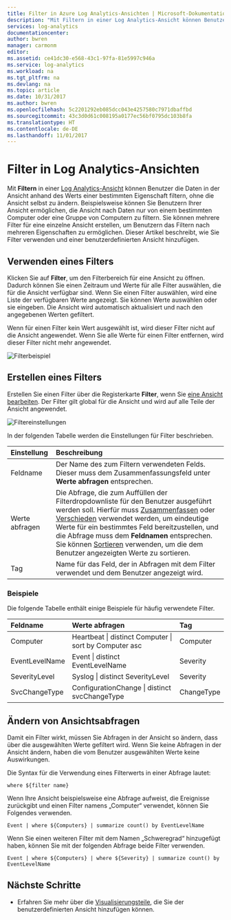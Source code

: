```yaml
---
title: Filter in Azure Log Analytics-Ansichten | Microsoft-Dokumentation
description: "Mit Filtern in einer Log Analytics-Ansicht können Benutzer die Daten in der Ansicht anhand des Werts einer bestimmten Eigenschaft filtern, ohne die Ansicht selbst zu ändern.  Dieser Artikel beschreibt, wie Sie Filter verwenden und einer benutzerdefinierten Ansicht hinzufügen."
services: log-analytics
documentationcenter: 
author: bwren
manager: carmonm
editor: 
ms.assetid: ce41dc30-e568-43c1-97fa-81e5997c946a
ms.service: log-analytics
ms.workload: na
ms.tgt_pltfrm: na
ms.devlang: na
ms.topic: article
ms.date: 10/31/2017
ms.author: bwren
ms.openlocfilehash: 5c2201292eb085dcc043e4257580c7971dbaffbd
ms.sourcegitcommit: 43c3d0d61c008195a0177ec56bf0795dc103b8fa
ms.translationtype: HT
ms.contentlocale: de-DE
ms.lasthandoff: 11/01/2017
---
```

# <a name="filters-in-log-analytics-views"></a>Filter in Log Analytics-Ansichten
Mit **Filtern** in einer [Log Analytics-Ansicht](log-analytics-view-designer.md) können Benutzer die Daten in der Ansicht anhand des Werts einer bestimmten Eigenschaft filtern, ohne die Ansicht selbst zu ändern.  Beispielsweise können Sie Benutzern Ihrer Ansicht ermöglichen, die Ansicht nach Daten nur von einem bestimmten Computer oder eine Gruppe von Computern zu filtern.  Sie können mehrere Filter für eine einzelne Ansicht erstellen, um Benutzern das Filtern nach mehreren Eigenschaften zu ermöglichen.  Dieser Artikel beschreibt, wie Sie Filter verwenden und einer benutzerdefinierten Ansicht hinzufügen.

## <a name="using-a-filter"></a>Verwenden eines Filters
Klicken Sie auf **Filter**, um den Filterbereich für eine Ansicht zu öffnen.  Dadurch können Sie einen Zeitraum und Werte für alle Filter auswählen, die für die Ansicht verfügbar sind.  Wenn Sie einen Filter auswählen, wird eine Liste der verfügbaren Werte angezeigt.  Sie können Werte auswählen oder sie eingeben. Die Ansicht wird automatisch aktualisiert und nach den angegebenen Werten gefiltert. 

Wenn für einen Filter kein Wert ausgewählt ist, wird dieser Filter nicht auf die Ansicht angewendet.  Wenn Sie alle Werte für einen Filter entfernen, wird dieser Filter nicht mehr angewendet.


![Filterbeispiel](media/log-analytics-view-designer/filters-example.png)


## <a name="creating-a-filter"></a>Erstellen eines Filters

Erstellen Sie einen Filter über die Registerkarte **Filter**, wenn Sie [eine Ansicht bearbeiten](log-analytics-view-designer.md).  Der Filter gilt global für die Ansicht und wird auf alle Teile der Ansicht angewendet.  

![Filtereinstellungen](media/log-analytics-view-designer/filters-settings.png)

In der folgenden Tabelle werden die Einstellungen für Filter beschrieben.

| Einstellung | Beschreibung |
|:---|:---|
| Feldname | Der Name des zum Filtern verwendeten Felds.  Dieser muss dem Zusammenfassungsfeld unter **Werte abfragen** entsprechen. |
| Werte abfragen | Die Abfrage, die zum Auffüllen der Filterdropdownliste für den Benutzer ausgeführt werden soll.  Hierfür muss [Zusammenfassen](https://docs.loganalytics.io/docs/Language-Reference/Tabular-operators/summarize-operator) oder [Verschieden](https://docs.loganalytics.io/docs/Language-Reference/Tabular-operators/distinct-operator) verwendet werden, um eindeutige Werte für ein bestimmtes Feld bereitzustellen, und die Abfrage muss dem **Feldnamen** entsprechen.  Sie können [Sortieren](https://docs.loganalytics.io/docs/Language-Reference/Tabular-operators/sort-operator) verwenden, um die dem Benutzer angezeigten Werte zu sortieren. |
| Tag | Name für das Feld, der in Abfragen mit dem Filter verwendet und dem Benutzer angezeigt wird. |

### <a name="examples"></a>Beispiele

Die folgende Tabelle enthält einige Beispiele für häufig verwendete Filter.  

| Feldname | Werte abfragen | Tag |
|:--|:--|:--|
| Computer   | Heartbeat &#124; distinct Computer &#124; sort by Computer asc | Computer |
| EventLevelName | Event &#124; distinct EventLevelName | Severity |
| SeverityLevel | Syslog &#124; distinct SeverityLevel | Severity |
| SvcChangeType | ConfigurationChange &#124; distinct svcChangeType | ChangeType |


## <a name="modify-view-queries"></a>Ändern von Ansichtsabfragen

Damit ein Filter wirkt, müssen Sie Abfragen in der Ansicht so ändern, dass über die ausgewählten Werte gefiltert wird.  Wenn Sie keine Abfragen in der Ansicht ändern, haben die vom Benutzer ausgewählten Werte keine Auswirkungen.

Die Syntax für die Verwendung eines Filterwerts in einer Abfrage lautet: 

    where ${filter name}  

Wenn Ihre Ansicht beispielsweise eine Abfrage aufweist, die Ereignisse zurückgibt und einen Filter namens „Computer“ verwendet, können Sie Folgendes verwenden.

    Event | where ${Computers} | summarize count() by EventLevelName

Wenn Sie einen weiteren Filter mit dem Namen „Schweregrad“ hinzugefügt haben, können Sie mit der folgenden Abfrage beide Filter verwenden.

    Event | where ${Computers} | where ${Severity} | summarize count() by EventLevelName

## <a name="next-steps"></a>Nächste Schritte
* Erfahren Sie mehr über die [Visualisierungsteile](log-analytics-view-designer-parts.md), die Sie der benutzerdefinierten Ansicht hinzufügen können.